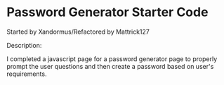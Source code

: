 # Password Generator Starter Code

Started by Xandormus/Refactored by Mattrick127

Description:

I completed a javascript page for a password generator page to properly prompt the user questions and then create a password based on user's requirements.

